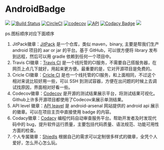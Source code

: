 # AndroidBadge  
[![](https://jitpack.io/v/ZhySir/AndroidBadge.svg)](https://jitpack.io/#ZhySir/AndroidBadge) [![Build Status](https://travis-ci.org/ZhySir/AndroidBadge.svg?branch=master)](https://travis-ci.org/ZhySir/AndroidBadge) [![CircleCI](https://circleci.com/gh/ZhySir/AndroidBadge/tree/master.svg?style=svg)](https://circleci.com/gh/ZhySir/AndroidBadge/tree/master) [![codecov](https://codecov.io/gh/ZhySir/AndroidBadge/branch/master/graph/badge.svg)](https://codecov.io/gh/ZhySir/AndroidBadge) [![API](https://img.shields.io/badge/API-14%2B-blue.svg?style=flat)](https://android-arsenal.com/api?level=14) [![Codacy Badge](https://api.codacy.com/project/badge/Grade/b2ba0c31093a400089e3a3bd8834217b)](https://www.codacy.com/app/ZhySir/AndroidBadge?utm_source=github.com&amp;utm_medium=referral&amp;utm_content=ZhySir/AndroidBadge&amp;utm_campaign=Badge_Grade) [![](https://img.shields.io/badge/Author-ZhySir-7AD6FD.svg)](https://shields.io/)  

ps.图标顺序对应下面顺序  
1. JitPack徽章：[JitPack](https://jitpack.io/#ZhySir/AndroidBadge "JitPack") 是一个仓库，类似 maven，binary, 主要是帮我们生产 android 项目的 aar or jar 的平台。基于 GitHub，可以很方便将 library 发布到远程，然后可以用 gradle 依赖到任何一个项目中。  
2. Travis CI徽章：[Travis CI](https://travis-ci.org/ZhySir/AndroidBadge "Travis CI") 是一个线托管的CI服务，不需要自己搭服务器，在网页上点几下就好，用起来更方便。最重要的是，它对开源项目是免费的。  
3. Cricle CI徽章：[Cricle CI](https://circleci.com/gh/ZhySir/AndroidBadge/tree/master "Cricle CI") 是也一个线托管的CI服务，和上面相同，不过这个相对来说比较好用一些，可以 SSH 到测试容器，方便在出问题的时候上去调试找原因，界面相对好看一些。  
4. Codecov徽章：[Codecov](https://codecov.io/gh/ZhySir/AndroidBadge "Codecov") 是开源的测试结果展示平台，将测试结果可视化。Github上许多开源项目都使用了Codecov来展示单测结果。  
5. API level 徽章：[API leavel](https://android-arsenal.com/api?level=14 "API level") 是 android-arsenal 网站提供的 android api 展示的徽章。可以在项目主页中直接使用 badge 的内容。  
6. Codacy徽章：[Codacy](https://www.codacy.com/app/ZhySir/AndroidBadge?utm_source=github.com&amp;utm_medium=referral&amp;utm_content=ZhySir/AndroidBadge&amp;utm_campaign=Badge_Grade) 编程代码自动审查服务平台。帮助开发者及时发现代码中的 bug，提升软件运行质量，主要包括代码质量、语法规范、功能可用性方面的检查。  
7. 个人专属徽章：[Shiedls](https://shields.io/ "Shiedls") 根据自己的需求可以定制很多样式的徽章，全凭个人 爱好，怎么开心怎么玩。

